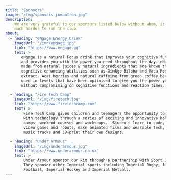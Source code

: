```yaml
---
title: "Sponsors"
image: "/img/sponsors-jumbotron.jpg"
description:
    We are very grateful to our sponsors listed below without whom, it would be
    much harder to run the club.
about:
  - heading: "eNgage Energy Drink"
    imageUrl: "/img/engage.jpg"
    link: "https://www.engage.gg"
    text: >
       eNgage is a natural Focus drink that improves your cognitive functions
       and provides you with the power you need throughout the day. eNgage is
       made from natural juices & natural ingredients that are known to have
       cognitive-enhancing abilities such as Ginkgo Biloba and Maca Root
       extract. Acai berries and natural caffeine from green coffee beans are
       used in levels that have been optimised to give you the power you need
       without compromising on cognitive functions and reaction times.

  - heading: "Fire Tech Camp"
    imageUrl: "/img/firetech.jpg"
    link: "https://www.firetechcamp.com"
    text: >
        Fire Tech Camp gives children and teenagers the opportunity to create
        with technology through a series of exciting and innovative holiday
        camps, weekend courses and workshops.  Students learn to code, create
        video games and robots, make animated films and wearable tech, compose
        music tracks and 3D-print their own designs.

  - heading: "Under Armour"
    imageUrl: "/img/underarmour.jpg"
    link: "https://www.underarmour.co.uk"
    text: >
        Under Armour sponsor our kit through a partnership with Sport Imperial.
        They sponsor other Imperial sports including Imperial Rugby, Imperial
        Football, Imperial Hockey and Imperial Netball.
---
```


